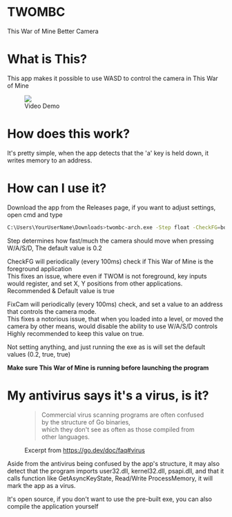 # TWOMBC

This War of Mine Better Camera

# What is This?

This app makes it possible to use WASD to control the camera in This War of Mine

<figure>
    <img src="demo.gif">
    <figcaption>Video Demo</figcaption>
</figure>

# How does this work?

It's pretty simple, when the app detects that the 'a' key is held down, it writes memory to an address.

# How can I use it?

Download the app from the Releases page, if you want to adjust settings, open cmd and type

```bash
C:\Users\YourUserName\Downloads>twombc-arch.exe -Step float -CheckFG=bool -FixCam=bool
```

Step determines how fast/much the camera should move when pressing W/A/S/D, The default value is 0.2

CheckFG will periodically (every 100ms) check if This War of Mine is the foreground application<br>This fixes an issue, where even if TWOM is not foreground, key inputs would register, and set X, Y positions from other applications.<br>Recommended & Default value is true

FixCam will periodically (every 100ms) check, and set a value to an address that controls the camera mode.<br>This fixes a notorious issue, that when you loaded into a level, or moved the camera by other means, would disable the ability to use W/A/S/D controls<br>Highly recommended to keep this value on true.

Not setting anything, and just running the exe as is will set the default values (0.2, true, true)

**Make sure This War of Mine is running before launching the program**

# My antivirus says it's a virus, is it?

<figure>
    <blockquote>
        <p>
            Commercial virus scanning programs are often confused by the structure of Go binaries, <br> which they don't see as often as those compiled from other languages.
        </p>
    </blockquote>
    <figcaption>Excerpt from <a href="https://go.dev/doc/faq#virus">https://go.dev/doc/faq#virus</a></figcaption>
</figure>

Aside from the antivirus being confused by the app's structure, it may also detect that the program imports user32.dll, kernel32.dll, psapi.dll, and that it calls function like GetAsyncKeyState, Read/Write ProcessMemory, it will mark the app as a virus.

It's open source, if you don't want to use the pre-built exe, you can also compile the application yourself